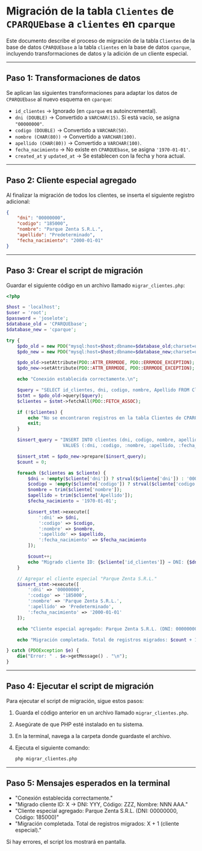 # Migración de la tabla `Clientes` de `CPARQUEbase` a `clientes` en `cparque`

Este documento describe el proceso de migración de la tabla `Clientes` de la base de datos `CPARQUEbase` a la tabla `clientes` en la base de datos `cparque`, incluyendo transformaciones de datos y la adición de un cliente especial.

---

## Paso 1: Transformaciones de datos

Se aplican las siguientes transformaciones para adaptar los datos de `CPARQUEbase` al nuevo esquema en `cparque`:

-   `id_clientes` → Ignorado (en `cparque` es autoincremental).
-   `dni (DOUBLE)` → Convertido a `VARCHAR(15)`. Si está vacío, se asigna `"00000000"`.
-   `codigo (DOUBLE)` → Convertido a `VARCHAR(50)`.
-   `nombre (CHAR(80))` → Convertido a `VARCHAR(100)`.
-   `apellido (CHAR(80))` → Convertido a `VARCHAR(100)`.
-   `fecha_nacimiento` → No existe en `CPARQUEbase`, se asigna `'1970-01-01'`.
-   `created_at` y `updated_at` → Se establecen con la fecha y hora actual.

---

## Paso 2: Cliente especial agregado

Al finalizar la migración de todos los clientes, se inserta el siguiente registro adicional:

```json
{
    "dni": "00000000",
    "codigo": "185000",
    "nombre": "Parque Zenta S.R.L.",
    "apellido": "Predeterminado",
    "fecha_nacimiento": "2000-01-01"
}
```

---

## Paso 3: Crear el script de migración

Guardar el siguiente código en un archivo llamado `migrar_clientes.php`:

```php
<?php

$host = 'localhost';
$user = 'root';
$password = 'joselote';
$database_old = 'CPARQUEbase';
$database_new = 'cparque';

try {
    $pdo_old = new PDO("mysql:host=$host;dbname=$database_old;charset=utf8mb4", $user, $password);
    $pdo_new = new PDO("mysql:host=$host;dbname=$database_new;charset=utf8mb4", $user, $password);

    $pdo_old->setAttribute(PDO::ATTR_ERRMODE, PDO::ERRMODE_EXCEPTION);
    $pdo_new->setAttribute(PDO::ATTR_ERRMODE, PDO::ERRMODE_EXCEPTION);

    echo "Conexión establecida correctamente.\n";

    $query = "SELECT id_clientes, dni, codigo, nombre, Apellido FROM Clientes";
    $stmt = $pdo_old->query($query);
    $clientes = $stmt->fetchAll(PDO::FETCH_ASSOC);

    if (!$clientes) {
        echo "No se encontraron registros en la tabla Clientes de CPARQUEbase.\n";
        exit;
    }

    $insert_query = "INSERT INTO clientes (dni, codigo, nombre, apellido, fecha_nacimiento, created_at, updated_at)
                     VALUES (:dni, :codigo, :nombre, :apellido, :fecha_nacimiento, NOW(), NOW())";

    $insert_stmt = $pdo_new->prepare($insert_query);
    $count = 0;

    foreach ($clientes as $cliente) {
        $dni = !empty($cliente['dni']) ? strval($cliente['dni']) : '00000000';
        $codigo = !empty($cliente['codigo']) ? strval($cliente['codigo']) : null;
        $nombre = trim($cliente['nombre']);
        $apellido = trim($cliente['Apellido']);
        $fecha_nacimiento = '1970-01-01';

        $insert_stmt->execute([
            ':dni' => $dni,
            ':codigo' => $codigo,
            ':nombre' => $nombre,
            ':apellido' => $apellido,
            ':fecha_nacimiento' => $fecha_nacimiento
        ]);

        $count++;
        echo "Migrado cliente ID: {$cliente['id_clientes']} → DNI: {$dni}, Código: {$codigo}, Nombre: {$nombre} {$apellido}\n";
    }

    // Agregar el cliente especial "Parque Zenta S.R.L."
    $insert_stmt->execute([
        ':dni' => '00000000',
        ':codigo' => '185000',
        ':nombre' => 'Parque Zenta S.R.L.',
        ':apellido' => 'Predeterminado',
        ':fecha_nacimiento' => '2000-01-01'
    ]);

    echo "Cliente especial agregado: Parque Zenta S.R.L. (DNI: 00000000, Código: 185000)\n";

    echo "Migración completada. Total de registros migrados: $count + 1 (cliente especial).\n";

} catch (PDOException $e) {
    die("Error: " . $e->getMessage() . "\n");
}
```

---

## Paso 4: Ejecutar el script de migración

Para ejecutar el script de migración, sigue estos pasos:

1. Guarda el código anterior en un archivo llamado `migrar_clientes.php`.
2. Asegúrate de que PHP esté instalado en tu sistema.
3. En la terminal, navega a la carpeta donde guardaste el archivo.
4. Ejecuta el siguiente comando:

    ```sh
    php migrar_clientes.php
    ```

---

## Paso 5: Mensajes esperados en la terminal

-   "Conexión establecida correctamente."
-   "Migrado cliente ID: X → DNI: YYY, Código: ZZZ, Nombre: NNN AAA."
-   "Cliente especial agregado: Parque Zenta S.R.L. (DNI: 00000000, Código: 185000)"
-   "Migración completada. Total de registros migrados: X + 1 (cliente especial)."

Si hay errores, el script los mostrará en pantalla.
